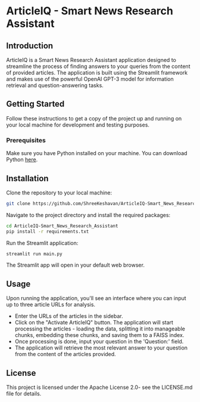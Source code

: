 <h1>ArticleIQ - Smart News Research Assistant</h1>

<h2>Introduction</h2>
<p>ArticleIQ is a Smart News Research Assistant application designed to streamline the process of finding answers to your queries from the content of provided articles. The application is built using the Streamlit framework and makes use of the powerful OpenAI GPT-3 model for information retrieval and question-answering tasks.</p>

<h2>Getting Started</h2>
<p>Follow these instructions to get a copy of the project up and running on your local machine for development and testing purposes.</p>

<h3>Prerequisites</h3>
<p>Make sure you have Python installed on your machine. You can download Python <a href="https://www.python.org/">here</a>.</p>

<h2>Installation</h2>
<p>Clone the repository to your local machine:</p>

```bash
git clone https://github.com/ShreeKeshavan/ArticleIQ-Smart_News_Research_Assistant.git
```

<p>Navigate to the project directory and install the required packages:</p>

```bash
cd ArticleIQ-Smart_News_Research_Assistant
pip install -r requirements.txt
```

<p>Run the Streamlit application:</p>

```bash
streamlit run main.py
```

<p>The Streamlit app will open in your default web browser.</p>

<h2>Usage</h2>
<p>Upon running the application, you'll see an interface where you can input up to three article URLs for analysis.</p>

<ul>
<li>Enter the URLs of the articles in the sidebar.</li>
<li>Click on the "Activate ArticleIQ" button. The application will start processing the articles - loading the data, splitting it into manageable chunks, embedding these chunks, and saving them to a FAISS index.</li>
<li>Once processing is done, input your question in the 'Question:' field.</li>
<li>The application will retrieve the most relevant answer to your question from the content of the articles provided.</li>
</ul>


<h2>License</h2>
<p>This project is licensed under the Apache License 2.0- see the LICENSE.md file for details.</p>
